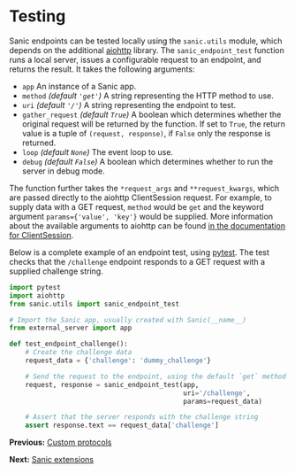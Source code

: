 # Testing

Sanic endpoints can be tested locally using the `sanic.utils` module, which
depends on the additional [aiohttp](https://aiohttp.readthedocs.io/en/stable/)
library. The `sanic_endpoint_test` function runs a local server, issues a
configurable request to an endpoint, and returns the result. It takes the
following arguments:

- `app` An instance of a Sanic app.
- `method` *(default `'get'`)* A string representing the HTTP method to use.
- `uri` *(default `'/'`)* A string representing the endpoint to test.
- `gather_request` *(default `True`)* A boolean which determines whether the
  original request will be returned by the function. If set to `True`, the
  return value is a tuple of `(request, response)`, if `False` only the
  response is returned.
- `loop` *(default `None`)* The event loop to use.
- `debug` *(default `False`)* A boolean which determines whether to run the
  server in debug mode.

The function further takes the `*request_args` and `**request_kwargs`, which
are passed directly to the aiohttp ClientSession request. For example, to
supply data with a GET request, `method` would be `get` and the keyword
argument `params={'value', 'key'}` would be supplied. More information about
the available arguments to aiohttp can be found
[in the documentation for ClientSession](https://aiohttp.readthedocs.io/en/stable/client_reference.html#client-session).

Below is a complete example of an endpoint test,
using [pytest](http://doc.pytest.org/en/latest/). The test checks that the
`/challenge` endpoint responds to a GET request with a supplied challenge
string.

```python
import pytest
import aiohttp
from sanic.utils import sanic_endpoint_test

# Import the Sanic app, usually created with Sanic(__name__)
from external_server import app

def test_endpoint_challenge():
    # Create the challenge data
    request_data = {'challenge': 'dummy_challenge'}

    # Send the request to the endpoint, using the default `get` method
    request, response = sanic_endpoint_test(app,
                                            uri='/challenge',
                                            params=request_data)

    # Assert that the server responds with the challenge string
    assert response.text == request_data['challenge']
```

**Previous:** [Custom protocols](custom_protocol.md)

**Next:** [Sanic extensions](extensions.md)
